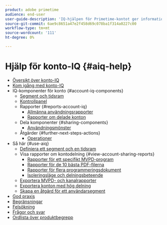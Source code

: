 ```yaml
---
product: adobe primetime
audience: end-user
user-guide-description: 'IQ-hjälpen för Primetime-kontot ger information om IQ-komponenterna för kontot och vägleder dig genom användarresor för att använda de olika komponenterna. '
source-git-commit: 6ae9c8651a47e2f458d69c078ba1f314a0227c00
workflow-type: tm+mt
source-wordcount: '111'
ht-degree: 0%

---
```


# Hjälp för konto-IQ {#aiq-help}

+ [Översikt över konto-IQ](/help/AccountIQ/home.md)
+ [Kom igång med konto-IQ](/help/AccountIQ/get-started.md)
+ IQ-komponenter för konto {#account-iq-components}
   + [Segment och tidsram](/help/AccountIQ/segments-timeframe.md)
   + [Kontrollpanel](/help/AccountIQ/dashboard.md)
   + Rapporter {#reports-account-iq}
      + [Allmänna användningsrapporter](/help/AccountIQ/general-usage-reports.md)
      + [Rapporter om delade konton](/help/AccountIQ/shared-acc-reports.md)
   + Dela komponenter {#sharing-components}
      + [Användningsmönster](/help/AccountIQ/usage-patterns.md)
   + Åtgärder {#further-next-steps-actions}
      + [Operationer](/help/AccountIQ/operations.md)
+ Så här {#use-aiq}
   + [Definiera ett segment och en tidsram](/help/AccountIQ/howto-select-segment-timeframe.md)
   + Visa rapporter om kontodelning {#view-account-sharing-reports}
      + [Rapporter för ett specifikt MVPD-program](/help/AccountIQ/reports-for-specific-mvpds.md)
      + [Rapporter för de 10 bästa PDF-filerna](/help/AccountIQ/top-10-mvpd-reports.md)
      + [Rapporter för flera programmeringsdokument](viewrep-multiple-mvpd-channel.md)
      + [Isoleringsläge och delningsbeteende](/help/AccountIQ/isolation-mode.md)
   + [Exportera MVPD- och kanalrapporter](/help/AccountIQ/export-segment-metrics.md)
   + [Exportera konton med hög delning](/help/AccountIQ/export-acc-information.md)
   + [Skapa en åtgärd för ett användarsegment](/help/AccountIQ/operation-affecting-user-segment.md)
+ [God praxis](/help/AccountIQ/best-practices.md)
+ [Begränsningar](/help/AccountIQ/limitations.md)
+ [Felsökning](/help/AccountIQ/troubleshoot.md)
+ [Frågor och svar](/help/AccountIQ/faq.md)
+ [Ordlista över produktbegrepp](/help/AccountIQ/product-concepts.md)